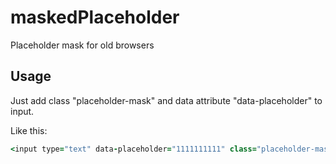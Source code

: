 # maskedPlaceholder
Placeholder mask for old browsers

Usage
-----
Just add class "placeholder-mask" and data attribute "data-placeholder" to input.

Like this: 
```ruby
<input type="text" data-placeholder="1111111111" class="placeholder-mask">
```


